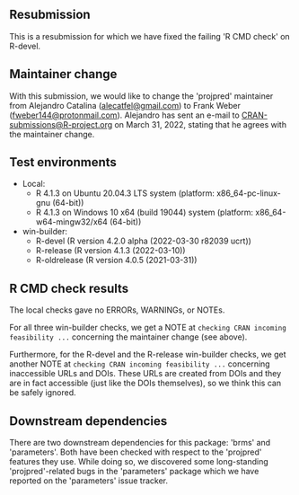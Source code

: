 ## Resubmission

This is a resubmission for which we have fixed the failing 'R CMD check' on
R-devel.

## Maintainer change

With this submission, we would like to change the 'projpred' maintainer from
Alejandro Catalina (<alecatfel@gmail.com>) to Frank Weber
(<fweber144@protonmail.com>). Alejandro has sent an e-mail to
<CRAN-submissions@R-project.org> on March 31, 2022, stating that he agrees with
the maintainer change.

## Test environments

* Local:
    + R 4.1.3 on Ubuntu 20.04.3 LTS system (platform:
      x86_64-pc-linux-gnu (64-bit))
    + R 4.1.3 on Windows 10 x64 (build 19044) system (platform:
      x86_64-w64-mingw32/x64 (64-bit))
* win-builder:
    + R-devel (R version 4.2.0 alpha (2022-03-30 r82039 ucrt))
    + R-release (R version 4.1.3 (2022-03-10))
    + R-oldrelease (R version 4.0.5 (2021-03-31))

## R CMD check results

The local checks gave no ERRORs, WARNINGs, or NOTEs.

For all three win-builder checks, we get a NOTE at
`checking CRAN incoming feasibility ...` concerning the maintainer change (see
above).

Furthermore, for the R-devel and the R-release win-builder checks, we get
another NOTE at `checking CRAN incoming feasibility ...` concerning inaccessible
URLs and DOIs. These URLs are created from DOIs and they are in fact accessible
(just like the DOIs themselves), so we think this can be safely ignored.

## Downstream dependencies

There are two downstream dependencies for this package: 'brms' and 'parameters'.
Both have been checked with respect to the 'projpred' features they use. While
doing so, we discovered some long-standing 'projpred'-related bugs in the
'parameters' package which we have reported on the 'parameters' issue tracker.
